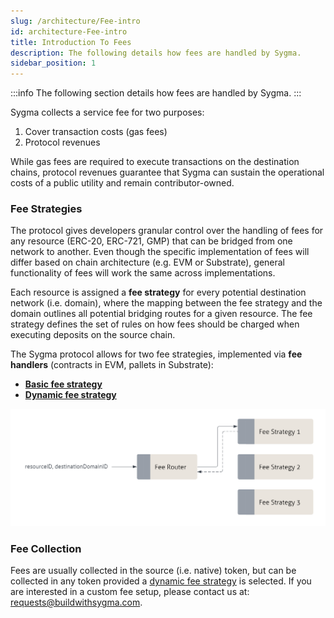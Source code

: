 ```yaml
---
slug: /architecture/Fee-intro
id: architecture-Fee-intro
title: Introduction To Fees
description: The following details how fees are handled by Sygma.
sidebar_position: 1
---
```


:::info
The following section details how fees are handled by Sygma.
:::

Sygma collects a service fee for two purposes:

1. Cover transaction costs (gas fees) 
2. Protocol revenues

While gas fees are required to execute transactions on the destination chains, protocol revenues guarantee that Sygma can sustain the operational costs of a public utility and remain contributor-owned.

### Fee Strategies

The protocol gives developers granular control over the handling of fees for any resource (ERC-20, ERC-721, GMP) that can be bridged from one network to another. Even though the specific implementation of fees will differ based on chain architecture (e.g. EVM or Substrate), general functionality of fees will work the same across implementations. 

Each resource is assigned a **fee strategy** for every potential destination network (i.e. domain), where the mapping between the fee strategy and the domain outlines all potential bridging routes for a given resource. The fee strategy defines the set of rules on how fees should be charged when executing deposits on the source chain. 

The Sygma protocol allows for two fee strategies, implemented via **fee handlers** (contracts in EVM, pallets in Substrate):
- [**Basic fee strategy**](/docs/03-architecture/03-Fees/02-basic-fee.md)
- [**Dynamic fee strategy**](/docs/03-architecture/03-Fees/03-dynamic-fee.md)

![](../../../static/assets/fee-router-general.png)

### Fee Collection

Fees are usually collected in the source (i.e. native) token, but can be collected in any token provided a [dynamic fee strategy](/docs/03-architecture/03-Fees/03-dynamic-fee.md) is selected. If you are interested in a custom fee setup, please contact us at: [requests@buildwithsygma.com](mailto:requests@buildwithsygma.com).